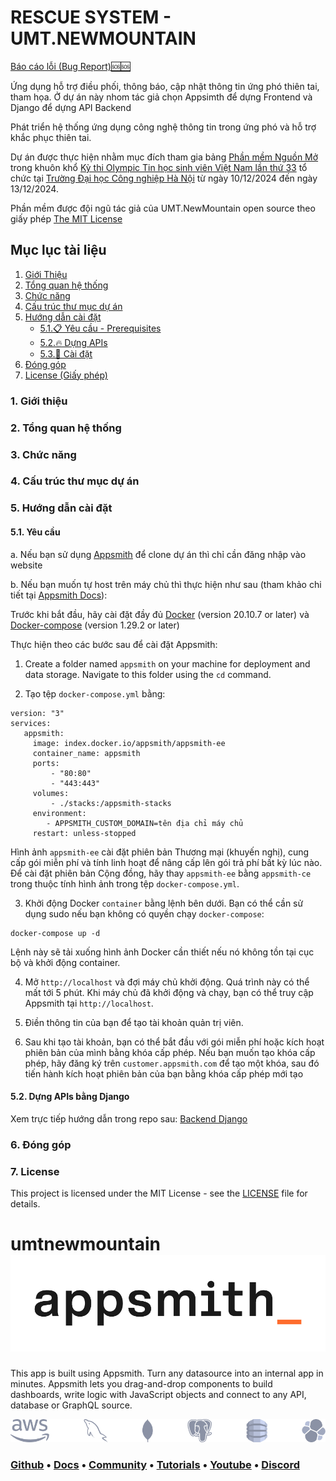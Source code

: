 # RESCUE SYSTEM - UMT.NEWMOUNTAIN

<a href="https://github.com/tannguyen1129/umtnewmountain/issues/new?assignees=&labels=bug&projects=&template=bug_report.md&title=%5BBug%5D%3A+%3CM%C3%B4+t%E1%BA%A3+ng%E1%BA%AFn+g%E1%BB%8Dn+v%E1%BB%81+l%E1%BB%97i%3">Báo cáo lỗi (Bug Report)🆘🆘
</a>

Ứng dụng hỗ trợ điều phối, thông báo, cập nhật thông tin ứng phó thiên tai, tham họa. Ở dự án này nhom tác giả chọn Appsimth để dựng Frontend và Django để dựng API Backend

Phát triển hệ thống ứng dụng công nghệ thông tin trong ứng phó và hỗ trợ khắc phục thiên tai.

Dự án được thực hiện nhằm mục đích tham gia bảng [Phần mềm Nguồn Mở](https://www.olp.vn/procon-pmmn/ph%E1%BA%A7n-m%E1%BB%81m-ngu%E1%BB%93n-m%E1%BB%9F) trong khuôn khổ [Kỳ thi Olympic Tin học sinh viên Việt Nam lần thứ 33](https://www.olp.vn/olympic-tin-h%E1%BB%8Dc-sinh-vi%C3%AAn) tổ chức tại [Trường Đại học Công nghiệp Hà Nội](https://www.haui.edu.vn/vn) từ ngày 10/12/2024 đến ngày 13/12/2024.

Phần mềm được đội ngũ tác giả của UMT.NewMountain open source theo giấy phép [The MIT License](https://opensource.org/license/mit)

## Mục lục tài liệu

1. [Giới Thiệu](#1-Giới-thiệu)
2. [Tổng quan hệ thống](#2-Tổng-quan-hệ-thống)
3. [Chức năng](#3-Chức-năng)
4. [Cấu trúc thư mục dự án](#4-Cấu-trúc-thư-mục-dự-án)
5. [Hướng dẫn cài đặt](#hướng-dẫn-cài-đặt)
    - [5.1.📋 Yêu cầu - Prerequisites](#Yêu-cầu)
    - [5.2.🔥 Dựng APIs](#Dựng-APIs-bằng-Django)
    - [5.3.🔨 Cài đặt](#🔨-cài-đặt)
6. [Đóng góp](#6-Đóng-góp)
7. [License (Giấy phép)](#7-License-(-Giấy-phép-))

### 1. Giới thiệu

### 2. Tổng quan hệ thống

### 3. Chức năng

### 4. Cấu trúc thư mục dự án

### 5. Hướng dẫn cài đặt

#### 5.1. Yêu cầu

a. Nếu bạn sử dụng [Appsmith](https://www.appsmith.com/) để clone dự án thì chỉ cần đăng nhập vào website

b. Nếu bạn muốn tự host trên máy chủ thì thực hiện như sau (tham khảo chi tiết tại [Appsmith Docs](https://docs.appsmith.com/getting-started/setup/installation-guides/docker)):

Trước khi bắt đầu, hãy cài đặt đầy đủ [Docker](https://docs.docker.com/get-started/get-docker/) (version 20.10.7 or later) và [Docker-compose](https://docs.docker.com/compose/install/) (version 1.29.2 or later)

Thực hiện theo các bước sau để cài đặt Appsmith:

1. Create a folder named `appsmith` on your machine for deployment and data storage. Navigate to this folder using the `cd` command.

2. Tạo tệp `docker-compose.yml` bằng:

```
version: "3"
services:
   appsmith:
     image: index.docker.io/appsmith/appsmith-ee
     container_name: appsmith
     ports:
         - "80:80"
         - "443:443"
     volumes:
         - ./stacks:/appsmith-stacks
     environment:
        - APPSMITH_CUSTOM_DOMAIN=tên địa chỉ máy chủ
     restart: unless-stopped
```
Hình ảnh `appsmith-ee` cài đặt phiên bản Thương mại (khuyến nghị), cung cấp gói miễn phí và tính linh hoạt để nâng cấp lên gói trả phí bất kỳ lúc nào. Để cài đặt phiên bản Cộng đồng, hãy thay `appsmith-ee` bằng `appsmith-ce` trong thuộc tính hình ảnh trong tệp `docker-compose.yml`.

3. Khởi động Docker `container` bằng lệnh bên dưới. Bạn có thể cần sử dụng sudo nếu bạn không có quyền chạy `docker-compose`:

```
docker-compose up -d
```
Lệnh này sẽ tải xuống hình ảnh Docker cần thiết nếu nó không tồn tại cục bộ và khởi động container.

4. Mở `http://localhost` và đợi máy chủ khởi động. Quá trình này có thể mất tới 5 phút. Khi máy chủ đã khởi động và chạy, bạn có thể truy cập Appsmith tại `http://localhost`.

5. Điền thông tin của bạn để tạo tài khoản quản trị viên.

6. Sau khi tạo tài khoản, bạn có thể bắt đầu với gói miễn phí hoặc kích hoạt phiên bản của mình bằng khóa cấp phép. Nếu bạn muốn tạo khóa cấp phép, hãy đăng ký trên `customer.appsmith.com` để tạo một khóa, sau đó tiến hành kích hoạt phiên bản của bạn bằng khóa cấp phép mới tạo

#### 5.2. Dựng APIs bằng Django

Xem trực tiếp hướng dẫn trong repo sau: [Backend Django](https://github.com/tannguyen1129/backend)

### 6. Đóng góp

### 7. License

This project is licensed under the MIT License - see the [LICENSE](LICENSE) file for details.

# umtnewmountain![](https://raw.githubusercontent.com/appsmithorg/appsmith/release/static/appsmith_logo_primary.png)

This app is built using Appsmith. Turn any datasource into an internal app in minutes. Appsmith lets you drag-and-drop components to build dashboards, write logic with JavaScript objects and connect to any API, database or GraphQL source.

![](https://raw.githubusercontent.com/appsmithorg/appsmith/release/static/images/integrations.png)

### [Github](https://github.com/appsmithorg/appsmith) • [Docs](https://docs.appsmith.com/?utm_source=github&utm_medium=social&utm_content=appsmith_docs&utm_campaign=null&utm_term=appsmith_docs) • [Community](https://community.appsmith.com/) • [Tutorials](https://github.com/appsmithorg/appsmith/tree/update/readme#tutorials) • [Youtube](https://www.youtube.com/appsmith) • [Discord](https://discord.gg/rBTTVJp)
